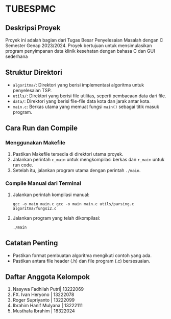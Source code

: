 # TUBESPMC

## Deskripsi Proyek
Proyek ini adalah bagian dari Tugas Besar Penyelesaian Masalah dengan C Semester Genap 2023/2024. Proyek bertujuan untuk mensimulasikan program penyimpanan data klinik kesehatan dengan bahasa C dan GUI sederhana

## Struktur Direktori
- `algoritma/`: Direktori yang berisi implementasi algoritma untuk penyelesaian TSP.
- `utils/`: Direktori yang berisi file utilitas, seperti pembacaan data dari file.
- `data/`: Direktori yang berisi file-file data kota dan jarak antar kota.
- `main.c`: Berkas utama yang memuat fungsi `main()` sebagai titik masuk program.

## Cara Run dan Compile
### Menggunakan Makefile
1. Pastikan Makefile tersedia di direktori utama proyek.
2. Jalankan perintah `c_main` untuk mengkompilasi berkas dan `r_main` untuk run code.
3. Setelah itu, jalankan program utama dengan perintah `./main`.

### Compile Manual dari Terminal
1. Jalankan perintah kompilasi manual:
   ```
   gcc -o main main.c gcc -o main main.c utils/parsing.c algoritma/fungsi2.c
   ```
2. Jalankan program yang telah dikompilasi:
   ```
   ./main
   ```

## Catatan Penting
- Pastikan format pembuatan algoritma mengikuti contoh yang ada.
- Pastikan antara file header (.h) dan file program (.c) bersesuaian.

## Daftar Anggota Kelompok
1. Nasywa Fadhilah Putri| 13222069
2. FX. Ivan Heryono | 13222078
3. Roger Supriyanto | 13222099
4. Ibrahim Hanif Mulyana | 13222111
5. Musthafa Ibrahim | 18322024 
